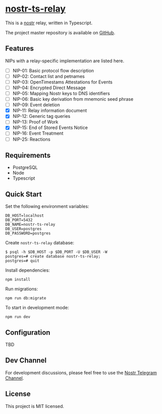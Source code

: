 # [nostr-ts-relay](https://github.com/Cameri/nostr-ts-relay)

This is a [nostr](https://github.com/fiatjaf/nostr) relay, written in
Typescript.

The project master repository is available on [GitHub](https://github.com/Cameri/nostr-ts-relay).

## Features

NIPs with a relay-specific implementation are listed here.

- [ ] NIP-01: Basic protocol flow description
- [ ] NIP-02: Contact list and petnames
- [ ] NIP-03: OpenTimestams Attestations for Events
- [ ] NIP-04: Encrypted Direct Message
- [ ] NIP-05: Mapping Nostr keys to DNS identifiers
- [ ] NIP-06: Basic key derivation from mnemonic seed phrase
- [ ] NIP-09: Event deletion
- [x] NIP-11: Relay information document
- [x] NIP-12: Generic tag queries
- [ ] NIP-13: Proof of Work
- [x] NIP-15: End of Stored Events Notice
- [ ] NIP-16: Event Treatment
- [ ] NIP-25: Reactions

## Requirements

- PostgreSQL
- Node
- Typescript

## Quick Start

Set the following environment variables:

  ```
  DB_HOST=localhost
  DB_PORT=5432
  DB_NAME=nostr-ts-relay
  DB_USER=postgres
  DB_PASSWORD=postgres
  ```

Create `nostr-ts-relay` database:

  ```
  $ psql -h $DB_HOST -p $DB_PORT -U $DB_USER -W
  postgres=# create database nostr-ts-relay;
  postgres=# quit
  ```

Install dependencies:

  ```
  npm install
  ```

Run migrations:

  ```
  npm run db:migrate
  ```

To start in development mode:

  ```
  npm run dev
  ```

## Configuration

TBD

## Dev Channel

For development discussions, please feel free to use the [Nostr Telegram Channel](https://t.me/nostr_protocol).

## License

This project is MIT licensed.
